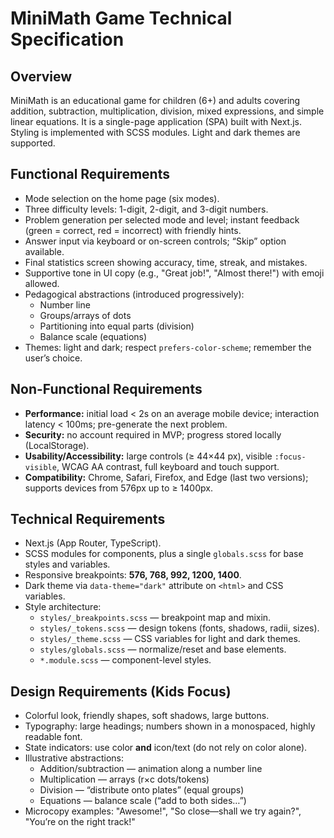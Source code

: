 # MiniMath Game Technical Specification

## Overview

MiniMath is an educational game for children (6+) and adults covering addition, subtraction, multiplication, division, mixed expressions, and simple linear equations. It is a single-page application (SPA) built with Next.js. Styling is implemented with SCSS modules. Light and dark themes are supported.

## Functional Requirements

- Mode selection on the home page (six modes).
- Three difficulty levels: 1-digit, 2-digit, and 3-digit numbers.
- Problem generation per selected mode and level; instant feedback (green = correct, red = incorrect) with friendly hints.
- Answer input via keyboard or on-screen controls; “Skip” option available.
- Final statistics screen showing accuracy, time, streak, and mistakes.
- Supportive tone in UI copy (e.g., "Great job!", "Almost there!") with emoji allowed.
- Pedagogical abstractions (introduced progressively):
  - Number line
  - Groups/arrays of dots
  - Partitioning into equal parts (division)
  - Balance scale (equations)
- Themes: light and dark; respect `prefers-color-scheme`; remember the user’s choice.

## Non-Functional Requirements

- **Performance:** initial load < 2s on an average mobile device; interaction latency < 100ms; pre-generate the next problem.
- **Security:** no account required in MVP; progress stored locally (LocalStorage).
- **Usability/Accessibility:** large controls (≥ 44×44 px), visible `:focus-visible`, WCAG AA contrast, full keyboard and touch support.
- **Compatibility:** Chrome, Safari, Firefox, and Edge (last two versions); supports devices from 576px up to ≥ 1400px.

## Technical Requirements

- Next.js (App Router, TypeScript).
- SCSS modules for components, plus a single `globals.scss` for base styles and variables.
- Responsive breakpoints: **576, 768, 992, 1200, 1400**.
- Dark theme via `data-theme="dark"` attribute on `<html>` and CSS variables.
- Style architecture:
  - `styles/_breakpoints.scss` — breakpoint map and mixin.
  - `styles/_tokens.scss` — design tokens (fonts, shadows, radii, sizes).
  - `styles/_theme.scss` — CSS variables for light and dark themes.
  - `styles/globals.scss` — normalize/reset and base elements.
  - `*.module.scss` — component-level styles.

## Design Requirements (Kids Focus)

- Colorful look, friendly shapes, soft shadows, large buttons.
- Typography: large headings; numbers shown in a monospaced, highly readable font.
- State indicators: use color **and** icon/text (do not rely on color alone).
- Illustrative abstractions:
  - Addition/subtraction — animation along a number line
  - Multiplication — arrays (r×c dots/tokens)
  - Division — “distribute onto plates” (equal groups)
  - Equations — balance scale (“add to both sides…”)
- Microcopy examples: "Awesome!", "So close—shall we try again?", "You’re on the right track!"
